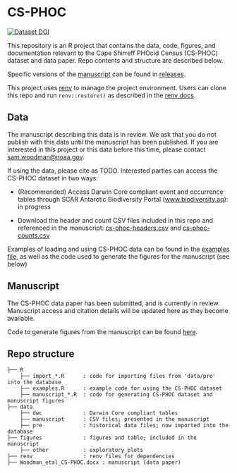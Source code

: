 # CS-PHOC

<!-- badges: start -->

<!-- [![DOI](https://zenodo.org/badge/514008683.svg)](https://zenodo.org/badge/latestdoi/514008683) -->
[![Dataset DOI](https://img.shields.io/badge/DOI-10.15468/d79fbe-blue)](https://doi.org/10.15468/d79fbe)

<!-- badges: end -->


This repository is an R project that contains the data, code, figures, and documentation relevant to the Cape Shirreff PHOcid Census (CS-PHOC) dataset and data paper. Repo contents and structure are described below.

Specific versions of the [manuscript](Woodman_etal_CS-PHOC.docx) can be found in [releases](https://github.com/us-amlr/cs-phoc/releases). 

This project uses [renv](https://github.com/rstudio/renv/) to manage the project environment. Users can clone this repo and run `renv::restore()` as described in the [renv docs](https://rstudio.github.io/renv/).

## Data

The manuscript describing this data is in review. We ask that you do not publish with this data until the manuscript has been published. If you are interested in this project or this data before this time, please contact [sam.woodman@noaa.gov](mailto:sam.woodman@noaa.gov).

If using the data, please cite as TODO. Interested parties can access the CS-PHOC dataset in two ways:

- (Recommended) Access Darwin Core compliant event and occurrence tables through SCAR Antarctic Biodiversity Portal (www.biodiversity.aq): in progress

- Download the header and count CSV files included in this repo and referenced in the manuscript: [cs-phoc-headers.csv](data/manuscript/cs-phoc-headers.csv) and [cs-phoc-counts.csv](data/manuscript/cs-phoc-hcounts.csv)

Examples of loading and using CS-PHOC data can be found in the [examples file](R/examples.R), as well as the code used to generate the figures for the manuscript (see below)

## Manuscript

The CS-PHOC data paper has been submitted, and is currently in review. Manuscript access and citation details will be updated here as they become available.

Code to generate figures from the manuscript can be found [here](R/manuscript_figures.R). 

## Repo structure

```
├── R                     
    ├── import_*.R      : code for importing files from 'data/pre' into the database
    ├── examples.R      : example code for using the CS-PHOC dataset
    ├── manuscript_*.R  : code for generating CS-PHOC dataset and manuscript figures
├── data                  
    ├── dwc             : Darwin Core compliant tables
    ├── manuscript      : CSV files; presented in the manuscript
    ├── pre             : historical data files; now imported into the database
├── figures             : figures and table; included in the manuscript
    ├── other           : exploratory plots
├── renv                : renv files for dependencies
├── Woodman_etal_CS-PHOC.docx : manuscript (data paper)
```
